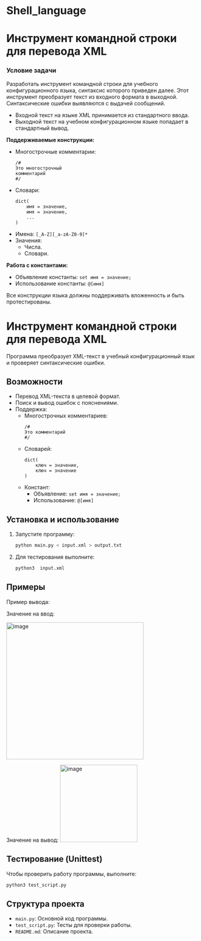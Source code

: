 # Shell_language

# Инструмент командной строки для перевода XML

### Условие задачи

Разработать инструмент командной строки для учебного конфигурационного языка, синтаксис которого приведен далее. Этот инструмент преобразует текст из входного формата в выходной. Синтаксические ошибки выявляются с выдачей сообщений.

- Входной текст на языке XML принимается из стандартного ввода.
- Выходной текст на учебном конфигурационном языке попадает в стандартный вывод.

**Поддерживаемые конструкции:**

- Многострочные комментарии:
  ```
  /#
  Это многострочный
  комментарий
  #/
  ```
- Словари:
  ```
  dict(
      имя = значение,
      имя = значение,
      ...
  )
  ```
- Имена:
  `[_A-Z][_a-zA-Z0-9]*`
- Значения:
  - Числа.
  - Словари.

**Работа с константами:**

- Объявление константы: `set имя = значение;`
- Использование константы: `@[имя]`

Все конструкции языка должны поддерживать вложенность и быть протестированы.

# Инструмент командной строки для перевода XML

Программа преобразует XML-текст в учебный конфигурационный язык и проверяет синтаксические ошибки.

## Возможности

- Перевод XML-текста в целевой формат.
- Поиск и вывод ошибок с пояснениями.
- Поддержка:
  - Многострочных комментариев:
    ```
    /#
    Это комментарий
    #/
    ```
  - Словарей:
    ```
    dict(
        ключ = значение,
        ключ = значение
    )
    ```
  - Констант:
    - Объявление: `set имя = значение;`
    - Использование: `@[имя]`

## Установка и использование

1. Запустите программу:
   ```bash
   python main.py < input.xml > output.txt
   ```
2. Для тестирования выполните:
   ```bash
   python3  input.xml
   ```

## Примеры
Пример вывода:


Значение на ввод:

<img width="360" alt="image" src="https://github.com/user-attachments/assets/366c56e9-c8e3-4172-bee9-2cd160cb3f77">

Значение на вывод:
<img width="203" alt="image" src="https://github.com/user-attachments/assets/847d1a3b-060c-44ae-af30-cfcc5c81fca8">






## Тестирование (Unittest)

Чтобы проверить работу программы, выполните:
```bash
python3 test_script.py
```

## Структура проекта

- `main.py`: Основной код программы.
- `test_script.py`: Тесты для проверки работы.
- `README.md`: Описание проекта.

